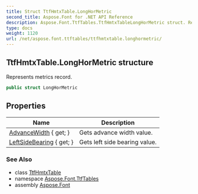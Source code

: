```yaml
---
title: Struct TtfHmtxTable.LongHorMetric
second_title: Aspose.Font for .NET API Reference
description: Aspose.Font.TtfTables.TtfHmtxTableLongHorMetric struct. Represents metrics record
type: docs
weight: 1120
url: /net/aspose.font.ttftables/ttfhmtxtable.longhormetric/
---
```

## TtfHmtxTable.LongHorMetric structure

Represents metrics record.

```csharp
public struct LongHorMetric
```

## Properties

| Name | Description |
| --- | --- |
| [AdvanceWidth](../../aspose.font.ttftables/ttfhmtxtable.longhormetric/advancewidth) { get; } | Gets advance width value. |
| [LeftSideBearing](../../aspose.font.ttftables/ttfhmtxtable.longhormetric/leftsidebearing) { get; } | Gets left side bearing value. |

### See Also

* class [TtfHmtxTable](../ttfhmtxtable/)
* namespace [Aspose.Font.TtfTables](../../aspose.font.ttftables/)
* assembly [Aspose.Font](../../)


